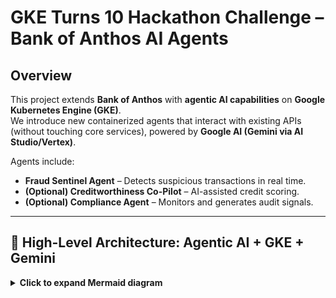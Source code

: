 # GKE Turns 10 Hackathon Challenge – Bank of Anthos AI Agents

## Overview
This project extends **Bank of Anthos** with **agentic AI capabilities** on **Google Kubernetes Engine (GKE)**.  
We introduce new containerized agents that interact with existing APIs (without touching core services), powered by **Google AI (Gemini via AI Studio/Vertex)**.  

Agents include:
- **Fraud Sentinel Agent** – Detects suspicious transactions in real time.
- **(Optional) Creditworthiness Co-Pilot** – AI-assisted credit scoring.
- **(Optional) Compliance Agent** – Monitors and generates audit signals.

---

## 🧭 High-Level Architecture: Agentic AI + GKE + Gemini

<details>
<summary><strong>Click to expand Mermaid diagram</strong></summary>

```mermaid
flowchart LR
  subgraph GKE["Google Kubernetes Engine (GKE) Cluster"]
    direction LR

    subgraph BoA["Bank of Anthos (unchanged core services)"]
      FE["Frontend (LB)"]
      USERSVC["User Service"]
      TXN["Transaction History"]
      LEDGER["Ledger Writer/Reader"]
      CONTACTS["Contacts"]
    end

    subgraph AgentsNS["Agents Namespace"]
      ADK["ADK Agent Gateway (Fraud Agent)\nFastAPI /fraud/score"]
      MCP["MCP Server\nBoA API Tools via MCP"]
    end
  end

  subgraph GoogleAI["Google AI"]
    style GoogleAI fill:#fff,stroke:#999,stroke-width:1px,stroke-dasharray: 5 5
    STUDIO["Gemini via AI Studio\n(API Key)"]
    VERTEX["Gemini via Vertex AI\n(Service Account)"]
  end

  FE -->|User actions create/echo transactions| USERSVC
  USERSVC --> TXN
  FE -. "demo call" .-> ADK
  ADK -->|curl/Swagger| ADK

  ADK -->|MCP Tools: getUserProfile/getTransactions| MCP
  MCP -->|REST calls| TXN
  MCP -->|REST calls| USERSVC

  ADK -->|Score Prompt| STUDIO
  ADK -. "optional" .-> VERTEX

  ADK -->|"JSON Decision\n(risk_score, decision, reasons)"| FE

  A2A["Creditworthiness Co-Pilot\n(optional)"] -. "influence" .-> ADK
  ADK -. "A2A signal" .-> A2A

  KAI["kubectl-ai\n(optional)"] -. "intent" .-> GKE

  classDef primary fill:#0ea5e9,stroke:#0369a1,color:#fff;
  class ADK,MCP primary
```

## Architecture

                 ┌────────────────────────────┐
                 │  Google AI (Gemini)        │
                 │ ┌──────────────┐           │
                 │ │ AI Studio    │           │
                 │ │ (API Key)    │           │
                 │ └──────────────┘           │
                 │ ┌──────────────┐           │
                 │ │ Vertex AI    │ (opt)     │
                 │ │ (SvcAcct)    │           │
                 │ └──────────────┘           │
                 └────────────────────────────┘
                          ▲
                          │ (Prompt & Score)
                          │
        ┌─────────────────┴─────────────────┐
        │   Agents Namespace (GKE)          │
        │ ┌───────────────┐   ┌───────────┐ │
        │ │ ADK Gateway   │   │ MCP Server│ │
        │ │ /fraud/score  │◄──┤ (BoA APIs)│ │
        │ └───────────────┘   └───────────┘ │
        └───────────────────────────────────┘
                          ▲
                          │ JSON (risk_score, reasons)
                          │
        ┌─────────────────┴─────────────────┐
        │  Bank of Anthos (unchanged)       │
        │ ┌────────────┐   ┌─────────────┐ │
        │ │ Frontend   │   │ Userservice │ │
        │ │ (LB)       │──►│ TxnHistory  │ │
        │ └────────────┘   └─────────────┘ │
        └───────────────────────────────────┘
                          ▲
                          │
                 ┌────────┴────────┐
                 │   End User      │
                 │ curl/Swagger UI │
                 └─────────────────┘

  Optional:
  - A2A: Fraud Agent → Creditworthiness Agent
  - kubectl-ai: natural language → GKE ops

Quickstart (Judge-Friendly)

To reproduce the demo quickly:

# Clone repo
git clone https://github.com/M10vir/boa-agent-hackathon.git
cd boa-agent-hackathon

# Port-forward Fraud Agent Gateway
kubectl -n agents port-forward svc/adk-gateway 8082:8080 &

# Health check
curl -sS http://localhost:8082/healthz | jq .

# Test fraud scoring (Studio backend)
curl -sS -H 'accept: application/json' \
  -X POST "http://localhost:8082/fraud/score?user_id=TESTUSER&txn_id=txn-allow&amount=1200&merchant=Coffee&geo=US" \
  | jq '{risk_score, decision, ai_backend, reasons}'

Expected output (example):

{
  "risk_score": 0.2,
  "decision": "ALLOW",
  "ai_backend": "studio",
  "reasons": [
    "Transaction amount is within user's spending pattern",
    "Merchant is a known, trusted vendor"
  ]
}

---
